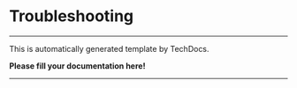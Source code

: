 
# Troubleshooting

---

This is automatically generated template by TechDocs.

**Please fill your documentation here!**

---
